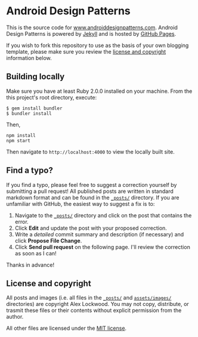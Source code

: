 Android Design Patterns
=======================

This is the source code for www.androiddesignpatterns.com. Android Design Patterns is powered by [Jekyll](http://jekyllrb.com/) and is hosted by [GitHub Pages](http://pages.github.com/).

If you wish to fork this repository to use as the basis of your own blogging template, please make sure you review the [license and copyright](#license-and-copyright) information below.

## Building locally

Make sure you have at least Ruby 2.0.0 installed on your machine. From the this project's root directory, execute:

```
$ gem install bundler
$ bundler install
```

Then,

```
npm install
npm start
```

Then navigate to `http://localhost:4000` to view the locally built site.

## Find a typo?

If you find a typo, please feel free to suggest a correction yourself by submitting a pull request! All published posts are written in standard markdown format and can be found in the [`_posts/`](/_posts) directory. If you are unfamiliar with GitHub, the easiest way to suggest a fix is to:

1. Navigate to the [`_posts/`](/_posts) directory and click on the post that contains the error.
2. Click **Edit** and update the post with your proposed correction.
3. Write a _detailed_ commit summary and description (if necessary) and click **Propose File Change**.
4. Click **Send pull request** on the following page. I'll review the correction as soon as I can!

Thanks in advance!

## License and copyright

All posts and images (i.e. all files in the [`_posts/`](/_posts) and [`assets/images/`](/assets/images) directories) are copyright Alex Lockwood. You may not copy, distribute, or trasmit these files or their contents without explicit permission from the author.

All other files are licensed under the [MIT license](/LICENSE.txt).
